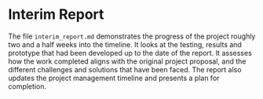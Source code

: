 # Interim Report

The file `interim_report.md` demonstrates the progress of the project roughly two and a half weeks into the timeline. It looks at the testing, results and prototype that had been developed up to the date of the report. It assesses how the work completed aligns with the original project proposal, and the different challenges and solutions that have been faced. The report also updates the project management timeline and presents a plan for completion. 


